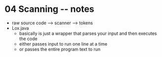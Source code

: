 # 04 Scanning -- notes
- raw source code --> scanner --> tokens
- Lox.java
    - basically is just a wrapper that parses your input and then executes the code
    - either passes input to run one line at a time
    - or passes the entire program text to run